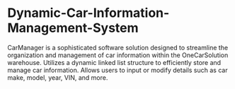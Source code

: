 # Dynamic-Car-Information-Management-System
CarManager is a sophisticated software solution designed to streamline the organization and management of car information within the OneCarSolution warehouse. Utilizes a dynamic linked list structure to efficiently store and manage car information. Allows users to input or modify details such as car make, model, year, VIN, and more. 
